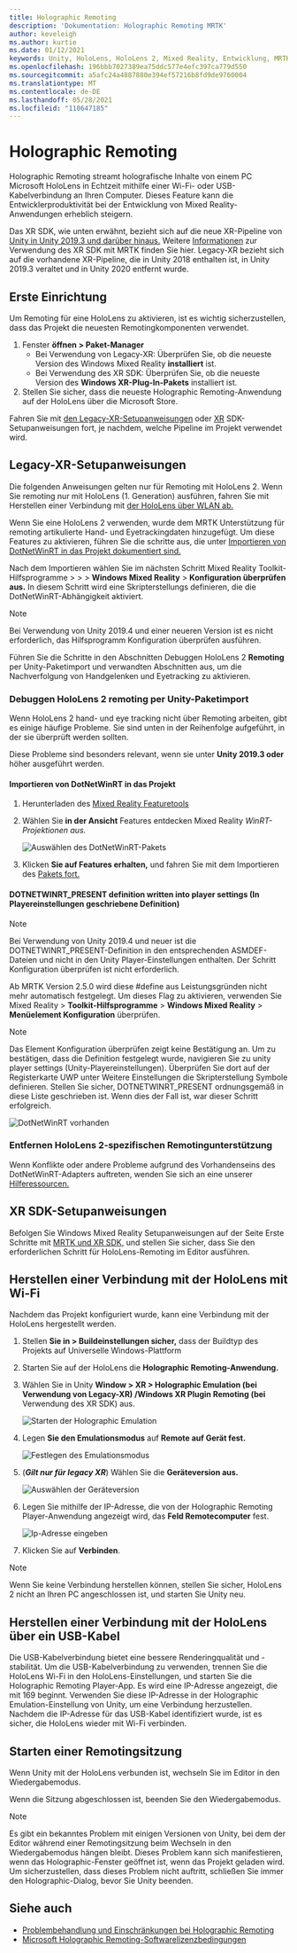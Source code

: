 ```yaml
---
title: Holographic Remoting
description: 'Dokumentation: Holographic Remoting MRTK'
author: keveleigh
ms.author: kurtie
ms.date: 01/12/2021
keywords: Unity, HoloLens, HoloLens 2, Mixed Reality, Entwicklung, MRTK,
ms.openlocfilehash: 196bbb7027389ea75ddc577e4efc397ca779d550
ms.sourcegitcommit: a5afc24a4887880e394ef57216b8fd9de9760004
ms.translationtype: MT
ms.contentlocale: de-DE
ms.lasthandoff: 05/28/2021
ms.locfileid: "110647185"
---
```

# <a name="holographic-remoting"></a>Holographic Remoting

Holographic Remoting streamt holografische Inhalte von einem PC Microsoft HoloLens in Echtzeit mithilfe einer Wi-Fi- oder USB-Kabelverbindung an Ihren Computer. Dieses Feature kann die Entwicklerproduktivität bei der Entwicklung von Mixed Reality-Anwendungen erheblich steigern.

Das XR SDK, wie unten erwähnt, bezieht sich auf die neue XR-Pipeline von [Unity in Unity 2019.3 und darüber hinaus.](https://blogs.unity3d.com/2020/01/24/unity-xr-platform-updates/) Weitere [Informationen](../../configuration/getting-started-with-mrtk-and-xrsdk.md) zur Verwendung des XR SDK mit MRTK finden Sie hier. Legacy-XR bezieht sich auf die vorhandene XR-Pipeline, die in Unity 2018 enthalten ist, in Unity 2019.3 veraltet und in Unity 2020 entfernt wurde.

## <a name="initial-setup"></a>Erste Einrichtung

Um Remoting für eine HoloLens zu aktivieren, ist es wichtig sicherzustellen, dass das Projekt die neuesten Remotingkomponenten verwendet.

1. Fenster **öffnen > Paket-Manager**
    - Bei Verwendung von Legacy-XR: Überprüfen Sie, ob die neueste Version des Windows Mixed Reality **installiert** ist.
    - Bei Verwendung des XR SDK: Überprüfen Sie, ob die neueste Version des **Windows XR-Plug-In-Pakets** installiert ist.
1. Stellen Sie sicher, dass die neueste Holographic Remoting-Anwendung auf der HoloLens über die Microsoft Store.

Fahren Sie mit [den Legacy-XR-Setupanweisungen](#legacy-xr-setup-instructions) oder [XR](#xr-sdk-setup-instructions) SDK-Setupanweisungen fort, je nachdem, welche Pipeline im Projekt verwendet wird.

## <a name="legacy-xr-setup-instructions"></a>Legacy-XR-Setupanweisungen

Die folgenden Anweisungen gelten nur für Remoting mit HoloLens 2. Wenn Sie remoting nur mit HoloLens (1. Generation) ausführen, fahren Sie mit Herstellen einer Verbindung mit [der HoloLens über WLAN ab.](#connecting-to-the-hololens-with-wi-fi)

Wenn Sie eine HoloLens 2 verwenden, wurde dem MRTK Unterstützung für remoting artikulierte Hand- und Eyetrackingdaten hinzugefügt. Um diese Features zu aktivieren, führen Sie die schritte aus, die unter [Importieren von DotNetWinRT in das Projekt dokumentiert sind.](#import-dotnetwinrt-into-the-project)

Nach dem Importieren wählen Sie im nächsten Schritt Mixed Reality Toolkit-Hilfsprogramme  >    >    >  **Windows Mixed Reality**  >  **Konfiguration überprüfen aus.** In diesem Schritt wird eine Skripterstellungs definieren, die die DotNetWinRT-Abhängigkeit aktiviert.

> [!NOTE]
> Bei Verwendung von Unity 2019.4 und einer neueren Version ist es nicht erforderlich, das Hilfsprogramm Konfiguration überprüfen ausführen.

Führen Sie die Schritte in den Abschnitten Debuggen HoloLens 2 **Remoting** per Unity-Paketimport und verwandten Abschnitten aus, um die Nachverfolgung von Handgelenken und Eyetracking zu aktivieren.

### <a name="debugging-hololens-2-remoting-via-unity-package-import"></a>Debuggen HoloLens 2 remoting per Unity-Paketimport

Wenn HoloLens 2 hand- und eye tracking nicht über Remoting arbeiten, gibt es einige häufige Probleme. Sie sind unten in der Reihenfolge aufgeführt, in der sie überprüft werden sollten.

Diese Probleme sind besonders relevant, wenn sie unter **Unity 2019.3 oder** höher ausgeführt werden.

#### <a name="import-dotnetwinrt-into-the-project"></a>Importieren von DotNetWinRT in das Projekt

1. Herunterladen des [Mixed Reality Featuretools](https://aka.ms/MRFeatureTool)

1. Wählen Sie **in der Ansicht** Features entdecken Mixed Reality *WinRT-Projektionen aus.*

    ![Auswählen des DotNetWinRT-Pakets](../images/tools/remoting/SelectDotNetWinRT.png)

1. Klicken **Sie auf Features erhalten,** und fahren Sie mit dem Importieren des [Pakets fort.](/windows/mixed-reality/develop/unity/welcome-to-mr-feature-tool#3-importing-feature-packages)

#### <a name="dotnetwinrt_present-define-written-into-player-settings"></a>DOTNETWINRT_PRESENT definition written into player settings (In Playereinstellungen geschriebene Definition)

> [!NOTE]
> Bei Verwendung von Unity 2019.4 und neuer ist die DOTNETWINRT_PRESENT-Definition in den entsprechenden ASMDEF-Dateien und nicht in den Unity Player-Einstellungen enthalten. Der Schritt Konfiguration überprüfen ist nicht erforderlich.

Ab MRTK Version 2.5.0 wird diese #define aus Leistungsgründen nicht mehr automatisch festgelegt. Um dieses Flag zu aktivieren, verwenden Sie Mixed Reality  >  **Toolkit-Hilfsprogramme**  >  **Windows Mixed Reality**  >  **Menüelement Konfiguration** überprüfen.

> [!Note]
> Das Element Konfiguration überprüfen zeigt keine Bestätigung an. Um zu bestätigen, dass die Definition festgelegt wurde, navigieren Sie zu unity player settings (Unity-Playereinstellungen). Überprüfen Sie dort auf der Registerkarte UWP unter Weitere Einstellungen die Skripterstellung Symbole definieren. Stellen Sie sicher, DOTNETWINRT_PRESENT ordnungsgemäß in diese Liste geschrieben ist. Wenn dies der Fall ist, war dieser Schritt erfolgreich.

![DotNetWinRT vorhanden](../images/tools/remoting/DotNetWinRTPresent.png)

### <a name="removing-hololens-2-specific-remoting-support"></a>Entfernen HoloLens 2-spezifischen Remotingunterstützung

Wenn Konflikte oder andere Probleme aufgrund des Vorhandenseins des DotNetWinRT-Adapters auftreten, wenden Sie sich an eine unserer [Hilferessourcen.](../../index.md#getting-help)

## <a name="xr-sdk-setup-instructions"></a>XR SDK-Setupanweisungen

Befolgen Sie Windows Mixed Reality Setupanweisungen auf der Seite Erste Schritte mit [MRTK und XR SDK,](../../configuration/getting-started-with-mrtk-and-xrsdk.md#windows-mixed-reality) und stellen Sie sicher, dass Sie den erforderlichen Schritt für HoloLens-Remoting im Editor ausführen.

## <a name="connecting-to-the-hololens-with-wi-fi"></a>Herstellen einer Verbindung mit der HoloLens mit Wi-Fi

Nachdem das Projekt konfiguriert wurde, kann eine Verbindung mit der HoloLens hergestellt werden.

1. Stellen **Sie in > Buildeinstellungen sicher,** dass der Buildtyp des Projekts auf Universelle Windows-Plattform 
1. Starten Sie auf der HoloLens die **Holographic Remoting-Anwendung.**
1. Wählen Sie in Unity **Window > XR > Holographic Emulation (bei Verwendung von Legacy-XR) /Windows XR Plugin Remoting (bei** Verwendung des XR SDK) aus.

    ![Starten der Holographic Emulation](../images/tools/remoting/StartHolographicEmulation.png)

1. Legen **Sie den Emulationsmodus** auf **Remote auf Gerät fest.**

    ![Festlegen des Emulationsmodus](../images/tools/remoting/SelectEmulationMode.png)

1. (**_Gilt nur für legacy XR_**) Wählen Sie die **Geräteversion aus.**

    ![Auswählen der Geräteversion](../images/tools/remoting/SelectDeviceVersion.png)

1. Legen Sie mithilfe der IP-Adresse, die von der Holographic Remoting Player-Anwendung angezeigt wird, das **Feld Remotecomputer** fest.

    ![Ip-Adresse eingeben](../images/tools/remoting/EnterIPAddress.png)

1. Klicken Sie auf **Verbinden**.

> [!NOTE]
> Wenn Sie keine Verbindung herstellen können, stellen Sie sicher, HoloLens 2 nicht an Ihren PC angeschlossen ist, und starten Sie Unity neu.

## <a name="connecting-to-the-hololens-with-usb-cable"></a>Herstellen einer Verbindung mit der HoloLens über ein USB-Kabel

Die USB-Kabelverbindung bietet eine bessere Renderingqualität und -stabilität. Um die USB-Kabelverbindung zu verwenden, trennen Sie die HoloLens Wi-Fi in den HoloLens-Einstellungen, und starten Sie die Holographic Remoting Player-App. Es wird eine IP-Adresse angezeigt, die mit 169 beginnt. Verwenden Sie diese IP-Adresse in der Holographic Emulation-Einstellung von Unity, um eine Verbindung herzustellen. Nachdem die IP-Adresse für das USB-Kabel identifiziert wurde, ist es sicher, die HoloLens wieder mit Wi-Fi verbinden.

## <a name="starting-a-remoting-session"></a>Starten einer Remotingsitzung

Wenn Unity mit der HoloLens verbunden ist, wechseln Sie im Editor in den Wiedergabemodus.

Wenn die Sitzung abgeschlossen ist, beenden Sie den Wiedergabemodus.

> [!NOTE]
> Es gibt ein bekanntes Problem mit einigen Versionen von Unity, bei dem der Editor während einer Remotingsitzung beim Wechseln in den Wiedergabemodus hängen bleibt. Dieses Problem kann sich manifestieren, wenn das Holographic-Fenster geöffnet ist, wenn das Projekt geladen wird. Um sicherzustellen, dass dieses Problem nicht auftritt, schließen Sie immer den Holographic-Dialog, bevor Sie Unity beenden.

## <a name="see-also"></a>Siehe auch

- [Problembehandlung und Einschränkungen bei Holographic Remoting](/windows/mixed-reality/holographic-remoting-troubleshooting)
- [Microsoft Holographic Remoting-Softwarelizenzbedingungen](/legal/mixed-reality/microsoft-holographic-remoting-software-license-terms)